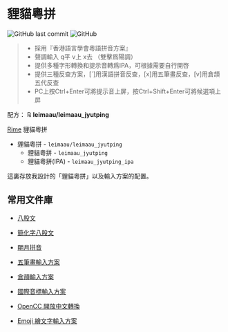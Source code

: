 # 貍貓粵拼

![GitHub last commit](https://img.shields.io/github/last-commit/leimaau/leimaau_jyutping.svg) ![GitHub](https://img.shields.io/github/license/leimaau/leimaau_jyutping.svg)

> * 採用『香港語言學會粵語拼音方案』
> * 聲調輸入 q平 v上 x去 （雙擊爲陽調）
> * 提供多種字形轉換和提示音轉爲IPA，可根據需要自行開啓
> * 提供三種反查方案，[`]用漢語拼音反查，[x]用五筆畫反查，[v]用倉頡五代反查
> * PC上按Ctrl+Enter可將提示音上屏，按Ctrl+Shift+Enter可將候選項上屏

配方： ℞ **leimaau/leimaau_jyutping**

[Rime](https://rime.im) 貍貓粵拼

- 貍貓粵拼 - `leimaau/leimaau_jyutping`
	- 貍貓粵拼 - `leimaau_jyutping`
	- 貍貓粵拼(IPA) - `leimaau_jyutping_ipa`

這裏存放我設計的「貍貓粵拼」以及輸入方案的配置。

## 常用文件庫

 - [八股文](https://github.com/rime/rime-essay)
 
 - [簡化字八股文](https://github.com/rime/rime-essay-simp)
 
 - [朙月拼音](https://github.com/rime/rime-luna-pinyin)
 
 - [五筆畫輸入方案](https://github.com/rime/rime-stroke)
 
 - [倉頡輸入方案](https://github.com/rime/rime-cangjie)
 
 - [國際音標輸入方案](https://github.com/rime/rime-ipa)

 - [OpenCC 開放中文轉換](https://github.com/BYVoid/OpenCC)
 
 - [Emoji 繪文字輸入方案](https://github.com/rime/rime-emoji)
